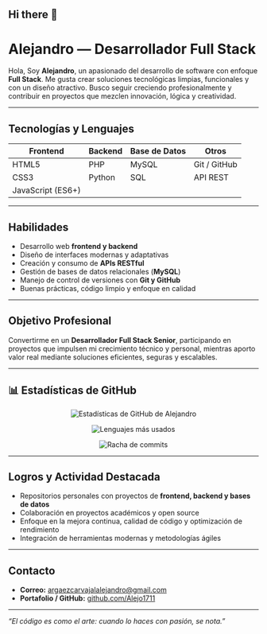 ## Hi there 👋

#  Alejandro — Desarrollador Full Stack  

Hola, Soy **Alejandro**, un apasionado del desarrollo de software con enfoque **Full Stack**. Me gusta crear soluciones tecnológicas limpias, funcionales y con un diseño atractivo. Busco seguir creciendo profesionalmente y contribuir en proyectos que mezclen innovación, lógica y creatividad.

---

## Tecnologías y Lenguajes

| Frontend | Backend | Base de Datos | Otros |
|-----------|----------|----------------|--------|
| HTML5 | PHP | MySQL | Git / GitHub |
| CSS3 | Python | SQL | API REST |
| JavaScript (ES6+) |  |  | |

---

##  Habilidades

- Desarrollo web **frontend y backend**  
- Diseño de interfaces modernas y adaptativas  
- Creación y consumo de **APIs RESTful**  
- Gestión de bases de datos relacionales (**MySQL**)  
- Manejo de control de versiones con **Git y GitHub**  
- Buenas prácticas, código limpio y enfoque en calidad  

---

##  Objetivo Profesional

Convertirme en un **Desarrollador Full Stack Senior**, participando en proyectos que impulsen mi crecimiento técnico y personal, mientras aporto valor real mediante soluciones eficientes, seguras y escalables.

---

## 📊 Estadísticas de GitHub

<p align="center">
  <img src="https://github-readme-stats.vercel.app/api?username=Alejo1711&show_icons=true&theme=tokyonight&count_private=true" alt="Estadísticas de GitHub de Alejandro" />
</p>

<p align="center">
  <img src="https://github-readme-stats.vercel.app/api/top-langs/?username=Alejo1711&layout=compact&theme=tokyonight" alt="Lenguajes más usados" />
</p>

<p align="center">
  <img src="https://github-readme-streak-stats.herokuapp.com?user=Alejo1711&theme=tokyonight" alt="Racha de commits" />
</p>

---

##  Logros y Actividad Destacada

-  Repositorios personales con proyectos de **frontend, backend y bases de datos**
-  Colaboración en proyectos académicos y open source
-  Enfoque en la mejora continua, calidad de código y optimización de rendimiento
-  Integración de herramientas modernas y metodologías ágiles

---

## Contacto

-  **Correo:** argaezcarvajalalejandro@gmail.com
-  **Portafolio / GitHub:** [github.com/Alejo1711](https://github.com/Alejo1711)  

---

 *“El código es como el arte: cuando lo haces con pasión, se nota.”*
